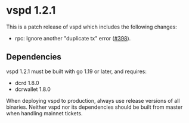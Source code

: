 # vspd 1.2.1

This is a patch release of vspd which includes the following changes:

- rpc: Ignore another "duplicate tx" error ([#398](https://github.com/leedeternal/vspd/pull/398)).

## Dependencies

vspd 1.2.1 must be built with go 1.19 or later, and requires:

- dcrd 1.8.0
- dcrwallet 1.8.0

When deploying vspd to production, always use release versions of all binaries.
Neither vspd nor its dependencies should be built from master when handling
mainnet tickets.
